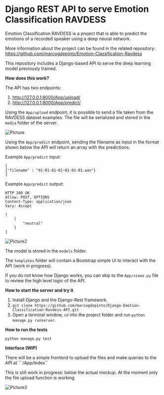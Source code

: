 # Django REST API to serve Emotion Classification RAVDESS

Emotion Classification RAVDESS is a project that is able to predict the emotions of a recorded speaker using a deep neural network.

More information about the project can be found in the related repository: https://github.com/marcogdepinto/Emotion-Classification-Ravdess

This repository includes a Django-based API to serve the deep learning model previously trained.

 **How does this work?**
 
 The API has two endpoints:
 
 1) http://127.0.0.1:8000/App/upload/
 2) http://127.0.0.1:8000/App/predict/ 
 
Using the `App/upload` endpoint, it is possible to send a file taken from the RAVDESS dataset examples. The file will be serialized and stored in the `media` folder of the server.

![Picture](https://github.com/marcogdepinto/Django-Emotion-Classification-Ravdess-API/blob/master/gitmedia/fileupload.png)
 
Using the `App/predict` endpoint, sending the filename as input in the format shown below the API will return an array with the predictions.

Example `App/predict` input:

```
[
{"filename" : "01-01-01-01-01-01-01.wav"}
]
```
Example `App/predict` output:
```
HTTP 200 OK
Allow: POST, OPTIONS
Content-Type: application/json
Vary: Accept

[
    [
        "neutral"
    ]
]
```

![Picture2](https://github.com/marcogdepinto/Django-Emotion-Classification-Ravdess-API/blob/master/gitmedia/predict.png)

The model is stored in the ```models``` folder.

The ```templates``` folder will contain a Bootstrap simple UI to interact with the API (work in progress).

If you do not know how Django works, you can skip to the ``App/views.py`` file to review the high level logic of the API.

**How to start the server and try it**

1) Install Django and the Django-Rest framework.
2) ```git clone https://github.com/marcogdepinto/Django-Emotion-Classification-Ravdess-API.git```
3) Open a terminal window, ```cd``` into the project folder and run ```python manage.py runserver```.

**How to run the tests**

```python manage.py test```

**Interface (WIP)**

There will be a simple frontend to upload the files and make queries to the API at ```/App/Index``

This is still work in progress: below the actual mockup. At the moment only the file upload function is working

 ![Picture2](https://github.com/marcogdepinto/Django-Emotion-Classification-Ravdess-API/blob/master/gitmedia/interface.png)